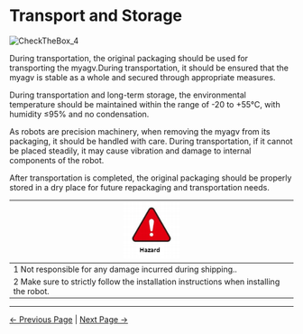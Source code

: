 # Transport and Storage


![CheckTheBox_4](../resources/3-UserNotes/3.2/CheckTheBox_4.png)


During transportation, the original packaging should be used for transporting the myagv.During transportation, it should be ensured that the myagv is stable as a whole and secured through appropriate measures.

During transportation and long-term storage, the environmental temperature should be maintained within the range of -20 to +55°C, with humidity ≤95% and no condensation.

As robots are precision machinery, when removing the myagv from its packaging, it should be handled with care. During transportation, if it cannot be placed steadily, it may cause vibration and damage to internal components of the robot.

After transportation is completed, the original packaging should be properly stored in a dry place for future repackaging and transportation needs.

|<div align=center><img src="../resources/3-UserNotes/3.2/danger.png" alt="img-1" width="100" height=“auto” />| 
| :--- |
| 1 Not responsible for any damage incurred during shipping.. |
| 2 Make sure to strictly follow the installation instructions when installing the robot. |


---
[← Previous Page](README.md#chapter-summary) | [Next Page →](3.3-MaintenanceandCare.md)